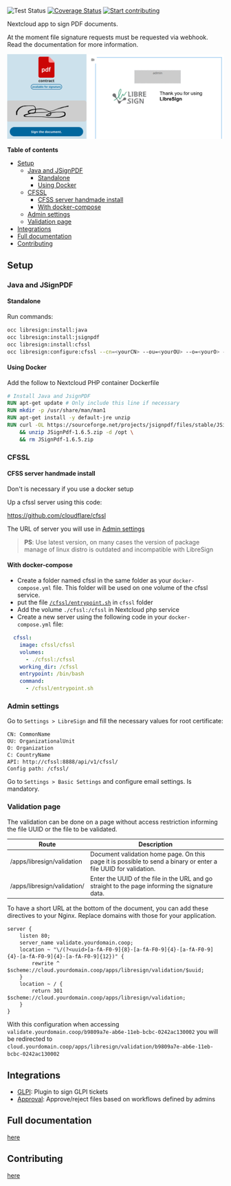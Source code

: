 ![Test Status](https://github.com/libresign/libresign/workflows/PHPUnit/badge.svg?branch=main)
[![Coverage Status](https://coveralls.io/repos/github/LibreSign/libresign/badge.svg?branch=main)](https://coveralls.io/github/LibreSign/libresign?branch=main)
[![Start contributing](https://img.shields.io/github/issues/LibreSign/libresign/good%20first%20issue?color=7057ff&label=Contribute)](https://github.com/LibreSign/libresign/issues?q=is%3Aissue+is%3Aopen+sort%3Aupdated-desc+label%3A%22good+first+issue%22)

Nextcloud app to sign PDF documents.

At the moment file signature requests must be requested via webhook. Read the documentation for more information.

<img src="img/LibreSign.png" />

**Table of contents**
- [Setup](#setup)
  - [Java and JSignPDF](#java-and-jsignpdf)
    - [Standalone](#standalone)
    - [Using Docker](#using-docker)
  - [CFSSL](#cfssl)
    - [CFSS server handmade install](#cfss-server-handmade-install)
    - [With docker-compose](#with-docker-compose)
  - [Admin settings](#admin-settings)
  - [Validation page](#validation-page)
- [Integrations](#integrations)
- [Full documentation](#full-documentation)
- [Contributing](#contributing)

## Setup

### Java and JSignPDF

#### Standalone
Run commands:
```bash
occ libresign:install:java
occ libresign:install:jsignpdf
occ libresign:install:cfssl
occ libresign:configure:cfssl --cn=<yourCN> --ou=<yourOU> --o=<yourO> --c=<yourCountry>
```
#### Using Docker
Add the follow to Nextcloud PHP container Dockerfile

```Dockerfile
# Install Java and JsignPDF
RUN apt-get update # Only include this line if necessary
RUN mkdir -p /usr/share/man/man1
RUN apt-get install -y default-jre unzip
RUN curl -OL https://sourceforge.net/projects/jsignpdf/files/stable/JSignPdf%201.6.5/JSignPdf-1.6.5.zip \
    && unzip JSignPdf-1.6.5.zip -d /opt \
    && rm JSignPdf-1.6.5.zip
```

### CFSSL
#### CFSS server handmade install

Don't is necessary if you use a docker setup

Up a cfssl server using this code:

https://github.com/cloudflare/cfssl

The URL of server you will use in [Admin settings](#admin-settings)

> **PS**: Use latest version, on many cases the version of package manage of linux distro is outdated and incompatible with LibreSign

#### With docker-compose
* Create a folder named cfssl in the same folder as your `docker-compose.yml` file. This folder will be used on one volume of the cfssl service.
* put the file [`/cfssl/entrypoint.sh`](https://github.com/LibreSign/libresign/blob/main/cfssl/entrypoint.sh) in `cfssl` folder
* Add the volume `./cfssl:/cfssl` in Nextcloud php service
* Create a new server using the following code in your `docker-compose.yml` file:
```yml
  cfssl:
    image: cfssl/cfssl
    volumes:
      - ./cfssl:/cfssl
    working_dir: /cfssl
    entrypoint: /bin/bash
    command:
      - /cfssl/entrypoint.sh
```

### Admin settings

Go to `Settings > LibreSign` and fill the necessary values for root certificate:

```
CN: CommonName
OU: OrganizationalUnit
O: Organization
C: CountryName
API: http://cfssl:8888/api/v1/cfssl/
Config path: /cfssl/
```

Go to `Settings > Basic Settings` and configure email settings. Is mandatory.

### Validation page

The validation can be done on a page without access restriction informing the file UUID or the file to be validated.

| Route | Description |
|---|---|
| /apps/libresign/validation | Document validation home page. On this page it is possible to send a binary or enter a file UUID for validation. |
| /apps/libresign/validation/<uuid> | Enter the UUID of the file in the URL and go straight to the page informing the signature data.  |

To have a short URL at the bottom of the document, you can add these directives to your Nginx. Replace domains with those for your application.

```nginx
server {
    listen 80;
    server_name validate.yourdomain.coop;
    location ~ "\/(?<uuid>[a-fA-F0-9]{8}-[a-fA-F0-9]{4}-[a-fA-F0-9]{4}-[a-fA-F0-9]{4}-[a-fA-F0-9]{12})" {
        rewrite ^ $scheme://cloud.yourdomain.coop/apps/libresign/validation/$uuid;
    }
    location ~ / {
        return 301 $scheme://cloud.yourdomain.coop/apps/libresign/validation;
    }
}
```

With this configuration when accessing `validate.yourdomain.coop/b9809a7e-ab6e-11eb-bcbc-0242ac130002` you will be redirected to `cloud.yourdomain.coop/apps/libresign/validation/b9809a7e-ab6e-11eb-bcbc-0242ac130002`

## Integrations

* [GLPI](https://github.com/LibreSign/libresign-glpi): Plugin to sign GLPI tickets
* [Approval](https://github.com/nextcloud/approval): Approve/reject files based on workflows defined by admins

## Full documentation

[here](https://libresign.github.io/)

## Contributing

[here](/CONTRIBUTING.md)
